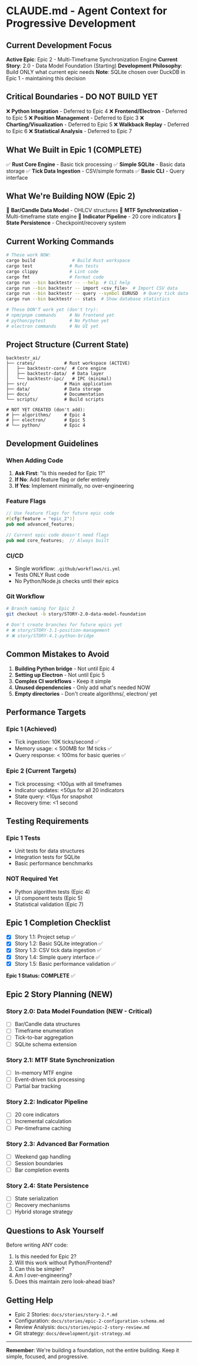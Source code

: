 # CLAUDE.md - Agent Context for Progressive Development

## Current Development Focus

**Active Epic**: Epic 2 - Multi-Timeframe Synchronization Engine
**Current Story**: 2.0 - Data Model Foundation (Starting)
**Development Philosophy**: Build ONLY what current epic needs
**Note**: SQLite chosen over DuckDB in Epic 1 - maintaining this decision

## Critical Boundaries - DO NOT BUILD YET

❌ **Python Integration** - Deferred to Epic 4
❌ **Frontend/Electron** - Deferred to Epic 5
❌ **Position Management** - Deferred to Epic 3
❌ **Charting/Visualization** - Deferred to Epic 5
❌ **Walkback Replay** - Deferred to Epic 6
❌ **Statistical Analysis** - Deferred to Epic 7

## What We Built in Epic 1 (COMPLETE)

✅ **Rust Core Engine** - Basic tick processing
✅ **Simple SQLite** - Basic data storage
✅ **Tick Data Ingestion** - CSV/simple formats
✅ **Basic CLI** - Query interface

## What We're Building NOW (Epic 2)

🚧 **Bar/Candle Data Model** - OHLCV structures
🚧 **MTF Synchronization** - Multi-timeframe state engine
🚧 **Indicator Pipeline** - 20 core indicators
🚧 **State Persistence** - Checkpoint/recovery system  

## Current Working Commands

```bash
# These work NOW:
cargo build              # Build Rust workspace
cargo test              # Run tests
cargo clippy            # Lint code
cargo fmt               # Format code
cargo run --bin backtestr -- --help  # CLI help
cargo run --bin backtestr -- import <csv_file>  # Import CSV data
cargo run --bin backtestr -- query --symbol EURUSD  # Query tick data
cargo run --bin backtestr -- stats  # Show database statistics

# These DON'T work yet (don't try):
# npm/pnpm commands     # No frontend yet
# python/pytest         # No Python yet
# electron commands     # No UI yet
```

## Project Structure (Current State)

```
backtestr_ai/
├── crates/           # Rust workspace (ACTIVE)
│   ├── backtestr-core/  # Core engine
│   ├── backtestr-data/  # Data layer
│   └── backtestr-ipc/   # IPC (minimal)
├── src/              # Main application
├── data/             # Data storage
├── docs/             # Documentation
└── scripts/          # Build scripts

# NOT YET CREATED (don't add):
# ├── algorithms/     # Epic 4
# ├── electron/       # Epic 5
# └── python/         # Epic 4
```

## Development Guidelines

### When Adding Code

1. **Ask First**: "Is this needed for Epic 1?"
2. **If No**: Add feature flag or defer entirely
3. **If Yes**: Implement minimally, no over-engineering

### Feature Flags

```rust
// Use feature flags for future epic code
#[cfg(feature = "epic_2")]
pub mod advanced_features;

// Current epic code doesn't need flags
pub mod core_features;  // Always built
```

### CI/CD

- Single workflow: `.github/workflows/ci.yml`
- Tests ONLY Rust code
- No Python/Node.js checks until their epics

### Git Workflow

```bash
# Branch naming for Epic 2
git checkout -b story/STORY-2.0-data-model-foundation

# Don't create branches for future epics yet
# ❌ story/STORY-3.1-position-management
# ❌ story/STORY-4.1-python-bridge
```

## Common Mistakes to Avoid

1. **Building Python bridge** - Not until Epic 4
2. **Setting up Electron** - Not until Epic 5
3. **Complex CI workflows** - Keep it simple
4. **Unused dependencies** - Only add what's needed NOW
5. **Empty directories** - Don't create algorithms/, electron/ yet

## Performance Targets

### Epic 1 (Achieved)
- Tick ingestion: 10K ticks/second ✅
- Memory usage: < 500MB for 1M ticks ✅
- Query response: < 100ms for basic queries ✅

### Epic 2 (Current Targets)
- Tick processing: <100μs with all timeframes
- Indicator updates: <50μs for all 20 indicators
- State query: <10μs for snapshot
- Recovery time: <1 second

## Testing Requirements

### Epic 1 Tests
- Unit tests for data structures
- Integration tests for SQLite
- Basic performance benchmarks

### NOT Required Yet
- Python algorithm tests (Epic 4)
- UI component tests (Epic 5)
- Statistical validation (Epic 7)

## Epic 1 Completion Checklist

- [x] Story 1.1: Project setup ✅
- [x] Story 1.2: Basic SQLite integration ✅
- [x] Story 1.3: CSV tick data ingestion ✅
- [x] Story 1.4: Simple query interface ✅
- [x] Story 1.5: Basic performance validation ✅

**Epic 1 Status: COMPLETE** ✅

## Epic 2 Story Planning (NEW)

### Story 2.0: Data Model Foundation (NEW - Critical)
- [ ] Bar/Candle data structures
- [ ] Timeframe enumeration
- [ ] Tick-to-bar aggregation
- [ ] SQLite schema extension

### Story 2.1: MTF State Synchronization
- [ ] In-memory MTF engine
- [ ] Event-driven tick processing
- [ ] Partial bar tracking

### Story 2.2: Indicator Pipeline
- [ ] 20 core indicators
- [ ] Incremental calculation
- [ ] Per-timeframe caching

### Story 2.3: Advanced Bar Formation
- [ ] Weekend gap handling
- [ ] Session boundaries
- [ ] Bar completion events

### Story 2.4: State Persistence
- [ ] State serialization
- [ ] Recovery mechanisms
- [ ] Hybrid storage strategy

## Questions to Ask Yourself

Before writing ANY code:
1. Is this needed for Epic 2?
2. Will this work without Python/Frontend?
3. Can this be simpler?
4. Am I over-engineering?
5. Does this maintain zero look-ahead bias?

## Getting Help

- Epic 2 Stories: `docs/stories/story-2.*.md`
- Configuration: `docs/stories/epic-2-configuration-schema.md`
- Review Analysis: `docs/stories/epic-2-story-review.md`
- Git strategy: `docs/development/git-strategy.md`

---

**Remember**: We're building a foundation, not the entire building. Keep it simple, focused, and progressive.